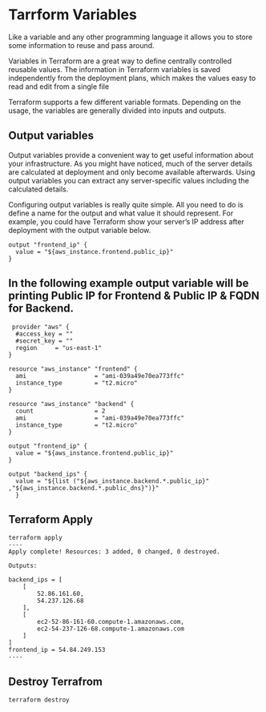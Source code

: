 # Tarrform Variables

Like a variable and any other programming language it allows you to store some information to reuse
and pass around.

Variables in Terraform are a great way to define centrally controlled reusable values. The information in Terraform variables is saved independently from the deployment plans, which makes the values easy to read and edit from a single file

Terraform supports a few different variable formats. Depending on the usage, the variables are generally divided into inputs and outputs.


## Output variables
Output variables provide a convenient way to get useful information about your infrastructure. As you might have noticed, much of the server details are calculated at deployment and only become available afterwards. Using output variables you can extract any server-specific values including the calculated details.

Configuring output variables is really quite simple. All you need to do is define a name for the output and what value it should represent. For example, you could have Terraform show your server’s IP address after deployment with the output variable below.

```
output "frontend_ip" {
  value = "${aws_instance.frontend.public_ip}"
}
```

## In the following example output variable will be printing Public IP for Frontend & Public IP & FQDN for Backend.

```
 provider "aws" {
  #access_key = ""
  #secret_key = ""
  region     = "us-east-1"
}

resource "aws_instance" "frontend" {
  ami                   = "ami-039a49e70ea773ffc"
  instance_type         = "t2.micro"
}

resource "aws_instance" "backend" {
  count                 = 2
  ami                   = "ami-039a49e70ea773ffc"
  instance_type         = "t2.micro"
}

output "frontend_ip" {
  value = "${aws_instance.frontend.public_ip}"
}

output "backend_ips" {
  value = "${list ("${aws_instance.backend.*.public_ip}" ,"${aws_instance.backend.*.public_dns}")}"
  }
```



## Terraform Apply
```
terraform apply 
----
Apply complete! Resources: 3 added, 0 changed, 0 destroyed.

Outputs:

backend_ips = [
    [
        52.86.161.60,
        54.237.126.68
    ],
    [
        ec2-52-86-161-60.compute-1.amazonaws.com,
        ec2-54-237-126-68.compute-1.amazonaws.com
    ]
]
frontend_ip = 54.84.249.153
----
```


## Destroy Terrafrom
```
terraform destroy
```


